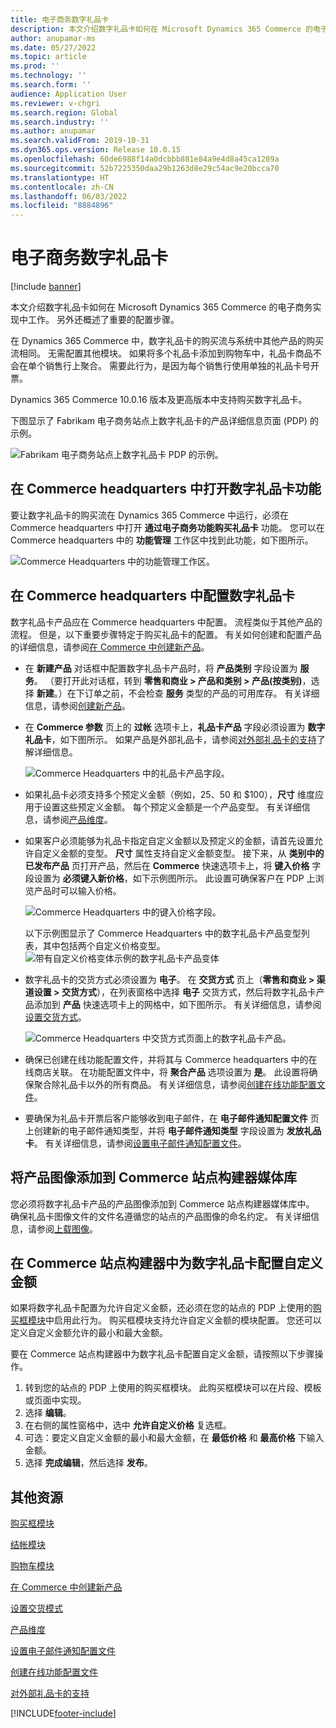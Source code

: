 ```yaml
---
title: 电子商务数字礼品卡
description: 本文介绍数字礼品卡如何在 Microsoft Dynamics 365 Commerce 的电子商务实现中工作。 另外还概述了重要的配置步骤。
author: anupamar-ms
ms.date: 05/27/2022
ms.topic: article
ms.prod: ''
ms.technology: ''
ms.search.form: ''
audience: Application User
ms.reviewer: v-chgri
ms.search.region: Global
ms.search.industry: ''
ms.author: anupamar
ms.search.validFrom: 2019-10-31
ms.dyn365.ops.version: Release 10.0.15
ms.openlocfilehash: 60de6988f14a0dcbbb881e84a9e4d8a45ca1289a
ms.sourcegitcommit: 52b7225350daa29b1263d8e29c54ac9e20bcca70
ms.translationtype: HT
ms.contentlocale: zh-CN
ms.lasthandoff: 06/03/2022
ms.locfileid: "8884896"
---
```

# <a name="e-commerce-digital-gift-cards"></a>电子商务数字礼品卡

[!include [banner](includes/banner.md)]

本文介绍数字礼品卡如何在 Microsoft Dynamics 365 Commerce 的电子商务实现中工作。 另外还概述了重要的配置步骤。

在 Dynamics 365 Commerce 中，数字礼品卡的购买流与系统中其他产品的购买流相同。 无需配置其他模块。 如果将多个礼品卡添加到购物车中，礼品卡商品不会在单个销售行上聚合。 需要此行为，是因为每个销售行使用单独的礼品卡号开票。

Dynamics 365 Commerce 10.0.16 版本及更高版本中支持购买数字礼品卡。

下图显示了 Fabrikam 电子商务站点上数字礼品卡的产品详细信息页面 (PDP) 的示例。

![Fabrikam 电子商务站点上数字礼品卡 PDP 的示例。](./media/GiftcardPDP.PNG)

## <a name="turn-on-the-digital-gift-card-feature-in-commerce-headquarters"></a>在 Commerce headquarters 中打开数字礼品卡功能

要让数字礼品卡的购买流在 Dynamics 365 Commerce 中运行，必须在 Commerce headquarters 中打开 **通过电子商务功能购买礼品卡** 功能。 您可以在 Commerce headquarters 中的 **功能管理** 工作区中找到此功能，如下图所示。

![Commerce Headquarters 中的功能管理工作区。](./media/Featureflag.PNG)

## <a name="configure-a-digital-gift-card-in-commerce-headquarters"></a>在 Commerce headquarters 中配置数字礼品卡

数字礼品卡产品应在 Commerce headquarters 中配置。 流程类似于其他产品的流程。 但是，以下重要步骤特定于购买礼品卡的配置。 有关如何创建和配置产品的详细信息，请参阅[在 Commerce 中创建新产品](create-new-product-commerce.md)。

- 在 **新建产品** 对话框中配置数字礼品卡产品时，将 **产品类别** 字段设置为 **服务**。 （要打开此对话框，转到 **零售和商业 \> 产品和类别 \> 产品(按类别)**，选择 **新建**。）在下订单之前，不会检查 **服务** 类型的产品的可用库存。 有关详细信息，请参阅[创建新产品](create-new-product-commerce.md#create-a-new-product)。
- 在 **Commerce 参数** 页上的 **过帐** 选项卡上，**礼品卡产品** 字段必须设置为 **数字礼品卡**，如下图所示。 如果产品是外部礼品卡，请参阅[对外部礼品卡的支持](./dev-itpro/gift-card.md)了解详细信息。

    ![Commerce Headquarters 中的礼品卡产品字段。](./media/PostGiftcard.png)

- 如果礼品卡必须支持多个预定义金额（例如，$25、$50 和 $100），**尺寸** 维度应用于设置这些预定义金额。 每个预定义金额是一个产品变型。 有关详细信息，请参阅[产品维度](../supply-chain/pim/product-dimensions.md?toc=%2fdynamics365%2fretail%2ftoc.json)。
- 如果客户必须能够为礼品卡指定自定义金额以及预定义的金额，请首先设置允许自定义金额的变型。 **尺寸** 属性支持自定义金额变型。 接下来，从 **类别中的已发布产品** 页打开产品，然后在 **Commerce** 快速选项卡上，将 **键入价格** 字段设置为 **必须键入新价格**，如下示例图所示。 此设置可确保客户在 PDP 上浏览产品时可以输入价格。

    ![Commerce Headquarters 中的键入价格字段。](./media/KeyInPrice.png)
    
    以下示例图显示了 Commerce Headquarters 中的数字礼品卡产品变型列表，其中包括两个自定义价格变型。
    ![带有自定义价格变体示例的数字礼品卡产品变体](./media/DigitalGiftCards_ProductVariantsWithCustom.png)

- 数字礼品卡的交货方式必须设置为 **电子**。 在 **交货方式** 页上（**零售和商业 \> 渠道设置 \> 交货方式**），在列表窗格中选择 **电子** 交货方式，然后将数字礼品卡产品添加到 **产品** 快速选项卡上的网格中，如下图所示。 有关详细信息，请参阅[设置交货方式](/dynamicsax-2012/appuser-itpro/set-up-modes-of-delivery)。

    ![Commerce Headquarters 中交货方式页面上的数字礼品卡产品。](./media/ElectronicMode.PNG)
    
- 确保已创建在线功能配置文件，并将其与 Commerce headquarters 中的在线商店关联。 在功能配置文件中，将 **聚合产品** 选项设置为 **是**。 此设置将确保聚合除礼品卡以外的所有商品。 有关详细信息，请参阅[创建在线功能配置文件](online-functionality-profile.md)。
- 要确保为礼品卡开票后客户能够收到电子邮件，在 **电子邮件通知配置文件** 页上创建新的电子邮件通知类型，并将 **电子邮件通知类型** 字段设置为 **发放礼品卡**。 有关详细信息，请参阅[设置电子邮件通知配置文件](email-notification-profiles.md)。

## <a name="add-product-images-to-the-commerce-site-builder-media-library"></a>将产品图像添加到 Commerce 站点构建器媒体库

您必须将数字礼品卡产品的产品图像添加到 Commerce 站点构建器媒体库中。 确保礼品卡图像文件的文件名遵循您的站点的产品图像的命名约定。 有关详细信息，请参阅[上载图像](dam-upload-images.md)。

## <a name="configure-a-custom-amount-for-a-digital-gift-card-in-commerce-site-builder"></a>在 Commerce 站点构建器中为数字礼品卡配置自定义金额

如果将数字礼品卡配置为允许自定义金额，还必须在您的站点的 PDP 上使用的[购买框模块](add-buy-box.md)中启用此行为。 购买框模块支持允许自定义金额的模块配置。 您还可以定义自定义金额允许的最小和最大金额。

要在 Commerce 站点构建器中为数字礼品卡配置自定义金额，请按照以下步骤操作。

1. 转到您的站点的 PDP 上使用的购买框模块。 此购买框模块可以在片段、模板或页面中实现。
1. 选择 **编辑**。
1. 在右侧的属性窗格中，选中 **允许自定义价格** 复选框。
1. 可选：要定义自定义金额的最小和最大金额，在 **最低价格** 和 **最高价格** 下输入金额。
1. 选择 **完成编辑**，然后选择 **发布**。

## <a name="additional-resources"></a>其他资源

[购买框模块](add-buy-box.md)

[结帐模块](add-checkout-module.md)

[购物车模块](add-cart-module.md)

[在 Commerce 中创建新产品](create-new-product-commerce.md)

[设置交货模式](/dynamicsax-2012/appuser-itpro/set-up-modes-of-delivery)

[产品维度](../supply-chain/pim/product-dimensions.md?toc=%2fdynamics365%2fretail%2ftoc.json)

[设置电子邮件通知配置文件](email-notification-profiles.md)

[创建在线功能配置文件](online-functionality-profile.md)

[对外部礼品卡的支持](./dev-itpro/gift-card.md)


[!INCLUDE[footer-include](../includes/footer-banner.md)]

